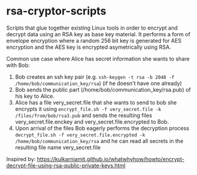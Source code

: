# rsa-cryptor-scripts

Scripts that glue together existing Linux tools in order to encrypt and decrypt data using an RSA key as base key material.  It performs a form of envelope encryption where a random 256 bit key is generated for AES encryption and the AES key is encrypted asymetrically using RSA.

Common use case where Alice has secret information she wants to share with Bob:

1) Bob creates an ssh key pair (e.g. `ssh-keygen -t rsa -b 2048 -f /home/bob/communication_key/rsa`) (if he doesn't have one already)
2) Bob sends the public part (/home/bob/communication_key/rsa.pub) of his key to Alice.
3) Alice has a file very_secret.file that she wants to send to bob she encrypts it using `encrypt_file.sh -f very_secret.file -k /files/from/bob/rsa3.pub` and sends the resulting files very_secret.file.enckey and very_secret.file.encrypted to Bob.
4) Upon arrival of the files Bob eagerly performs the decryption process `decrypt_file.sh -f very_secret.file.encrypted -k /home/bob/communication_key/rsa` and he can read all secrets in the resulting file name very_secret.file


Inspired by: https://kulkarniamit.github.io/whatwhyhow/howto/encrypt-decrypt-file-using-rsa-public-private-keys.html
